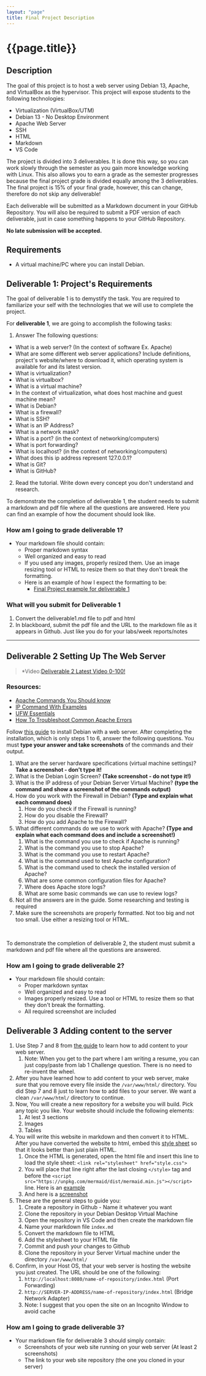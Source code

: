 ```yaml
---
layout: "page"
title: Final Project Description
---
```


# {{page.title}}

## Description
The goal of this project is to host a web server using Debian 13, Apache, and VirtualBox as the hypervisor. This project will expose students to the following technologies:

* Virtualization (VirtualBox/UTM)
* Debian 13 - No Desktop Environment
* Apache Web Server
* SSH
* HTML
* Markdown
* VS Code

The project is divided into 3 deliverables. It is done this way, so you can work slowly through the semester as you gain more knowledge working with Linux. This also allows you to earn a grade as the semester progresses because the final project grade is divided equally among the 3 deliverables. The final project is 15% of your final grade, however, this can change, therefore do not skip any deliverable!

Each deliverable will be submitted as a Markdown document in your GitHub Repository. You will also be required to submit a PDF version of each deliverable, just in case something happens to your GitHub Repository. 

**No late submission will be accepted.**

## Requirements
* A virtual machine/PC where you can install Debian. 

## Deliverable 1: Project's Requirements
The goal of deliverable 1 is to demystify the task. You are required to familiarize your self with the technologies that we will use to complete the project.

For **deliverable 1**, we are going to accomplish the following tasks:

1. Answer The following questions:
* What is a web server? (In the context of software Ex. Apache)
* What are some different web server applications? Include definitions, project's website/where to download it, which operating system is available for and its latest version. 
* What is virtualization?
* What is virtualbox?
* What is a virtual machine?
* In the context of virtualization, what does host machine and guest machine mean?
* What is Debian?
* What is a firewall?
* What is SSH?
* What is an IP Address?
* What is a network mask?
* What is a port? (in the context of networking/computers)
* What is port forwarding?
* What is localhost? (in the context of networking/computers)
* What does this ip address represent 127.0.0.1?
* What is Git?
* What is GitHub? 
2. Read the tutorial. Write down every concept you don't understand and research.


To demonstrate the completion of deliverable 1, the student needs to submit a markdown and pdf file where all the questions are answered. Here you can find an example of how the document should look like.


###  How am I going to grade deliverable 1?
* Your markdown file should contain:
  * Proper markdown syntax
  * Well organized and easy to read
  * If you used any images, properly resized them. Use an image resizing tool or HTML to resize them so that they don't break the formatting.
  * Here is an example of how I expect the formatting to be:
    * [Final Project example for deliverable 1](https://github.com/robertalberto0713/cis106/blob/main/final_project/deliverable1/deliverable1.md)


### What will you submit for Deliverable 1
1. Convert the deliverable1.md file to pdf and html
2. In blackboard, submit the pdf file and the URL to the markdown file as it appears in Github. Just like you do for your labs/week reports/notes

<hr>


##  Deliverable 2 Setting Up The Web Server

> *Video:[Deliverable 2 Latest Video 0-100!](https://youtu.be/6L0OXwMT-tg)

### Resources:
* [Apache Commands You Should know](https://linuxize.com/post/apache-commands-you-should-know/)
* [IP Command With Examples](https://www.cyberciti.biz/faq/linux-ip-command-examples-usage-syntax/)
* [UFW Essentials](https://www.digitalocean.com/community/tutorials/ufw-essentials-common-firewall-rules-and-commands) 
* [How To Troubleshoot Common Apache Errors](https://www.digitalocean.com/community/tutorials/how-to-troubleshoot-common-apache-errors)

Follow [this guide](https://cis106.com/guides/ApacheWebserver/) to install Debian with a web server. After completing the installation, which is only steps 1 to 6, answer the following questions. You must **type your answer and take screenshots** of the commands and their output.

1. What are the server hardware specifications (virtual machine settings)? **Take a screenshot - don't type it!**
2. What is the Debian Login Screen? **(Take screenshot - do not type it!)**
3. What is the IP address of your Debian Server Virtual Machine? **(type the command and show a screenshot of the commands output)**
4. How do you work with the Firewall in Debian? **(Type and explain what each command does)**
   1. How do you check if the Firewall is running? 
   2. How do you disable the Firewall?
   3. How do you add Apache to the Firewall?
5. What different commands do we use to work with Apache? **(Type and explain what each command does and include a screenshot!)**
   1.  What is the command you use to check if Apache is running?
   2.  What is the command you use to stop Apache?
   3.  What is the command you use to restart Apache?
   4.  What is the command used to test Apache configuration?
   5.  What is the command used to check the installed version of Apache?
   6.  What are some common configuration files for Apache?
   7.  Where does Apache store logs?
   8.  What are some basic commands we can use to review logs?
6. Not all the answers are in the guide. Some researching and testing is required
7. Make sure the screenshots are properly formatted. Not too big and not too small. Use either a resizing tool or HTML.

<br>

To demonstrate the completion of deliverable 2, the student must submit a markdown and pdf file where all the questions are answered.


### How am I going to grade deliverable 2?
* Your markdown file should contain:
  * Proper markdown syntax
  * Well organized and easy to read
  * Images properly resized. Use a tool or HTML to resize them so that they don't break the formatting.
  * All required screenshot are included

## Deliverable 3 Adding content to the server

1. Use Step 7 and 8 from [the guide](https://cis106.com/guides/ApacheWebserver/) to learn how to add content to your web server.
   1. Note: When you get to the part where I am writing a resume, you can just copy/paste from lab 1 Challenge question. There is no need to re-invent the wheel.
2. After you have learned how to add content to your web server, make sure that you remove every file inside the `/var/www/html/` directory. You did Step 7 and 8 just to learn how to add files to your server. We want a clean `/var/www/html/` directory to continue.
3. Now, You will create a new repository for a website you will build. Pick any topic you like. Your website should include the following elements:
   1. At lest 3 sections
   2. Images
   3. Tables
4. You will write this website in markdown and then convert it to HTML. After you have converted the website to html, embed this [style sheet](https://raw.githubusercontent.com/robertalberto0713/cis106/refs/heads/main/final_project/deliverable2/style.css) so that it looks better than just plain HTML.
   1. Once the HTML is generated, open the html file and insert this line to load the style sheet: `<link rel="stylesheet" href="style.css">`
   2. You will place that line right after the last closing `</style>` tag and before the `<script src="https://unpkg.com/mermaid/dist/mermaid.min.js"></script>` line. Here is an [example](https://raw.githubusercontent.com/robertalberto0713/cis106/refs/heads/main/final_project/deliverable2/deliverable2.html#:~:text=%3Clink%20rel%3D%22stylesheet%22%20href%3D%22style.css%22%3E)
   3. And here is a [screenshot](https://github.com/robertalberto0713/cis106/blob/main/final_project/deliverable3/stylesheet_location.png)
5. These are the general steps to guide you:
   1. Create a repository in Github - Name it whatever you want
   2. Clone the repository in your Debian Desktop Virtual Machine
   3. Open the repository in VS Code and then create the markdown file
   4. Name your markdown file `index.md` 
   5. Convert the markdown file to HTML
   6. Add the stylesheet to your HTML file
   7. Commit and push your changes to Github
   8. Clone the repository in your Server Virtual machine under the directory `/var/www/html/`
6. Confirm, in your Host OS, that your web server is hosting the website you just created. The URL should be one of the following:
   1. `http://localhost:8080/name-of-repository/index.html` (Port Forwarding)
   2. `http://SERVER-IP-ADDRESS/name-of-repository/index.html` (Bridge Network Adapter)
   3. Note: I suggest that you open the site on an Incognito Window to avoid cache


### How am I going to grade deliverable 3?
* Your markdown file for deliverable 3 should simply contain:
  * Screenshots of your web site running on your web server (At least 2 screenshots)
  * The link to your web site repository (the one you cloned in your server)